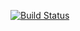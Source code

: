 [![Build Status](https://travis-ci.org/gracbear/test-ci.svg?branch=master)](https://travis-ci.org/gracbear/test-ci)